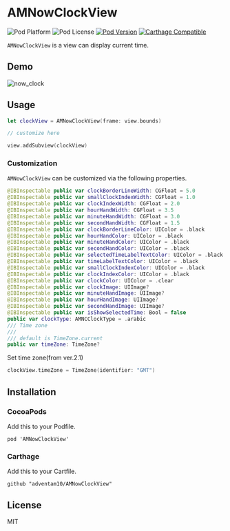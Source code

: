 # AMNowClockView

![Pod Platform](https://img.shields.io/cocoapods/p/AMNowClockView.svg?style=flat)
![Pod License](https://img.shields.io/cocoapods/l/AMNowClockView.svg?style=flat)
[![Pod Version](https://img.shields.io/cocoapods/v/AMNowClockView.svg?style=flat)](http://cocoapods.org/pods/AMNowClockView)
[![Carthage Compatible](https://img.shields.io/badge/Carthage-compatible-4BC51D.svg?style=flat)](https://github.com/Carthage/Carthage)

`AMNowClockView` is a view can display current time.

## Demo

![now_clock](https://user-images.githubusercontent.com/34936885/66577283-0e6a5100-ebb4-11e9-8fce-7fb8564fb7ba.gif)

## Usage

```swift
let clockView = AMNowClockView(frame: view.bounds)

// customize here

view.addSubview(clockView)
```

### Customization
`AMNowClockView` can be customized via the following properties.

```swift
@IBInspectable public var clockBorderLineWidth: CGFloat = 5.0
@IBInspectable public var smallClockIndexWidth: CGFloat = 1.0
@IBInspectable public var clockIndexWidth: CGFloat = 2.0
@IBInspectable public var hourHandWidth: CGFloat = 3.5
@IBInspectable public var minuteHandWidth: CGFloat = 3.0
@IBInspectable public var secondHandWidth: CGFloat = 1.5
@IBInspectable public var clockBorderLineColor: UIColor = .black
@IBInspectable public var hourHandColor: UIColor = .black
@IBInspectable public var minuteHandColor: UIColor = .black
@IBInspectable public var secondHandColor: UIColor = .black
@IBInspectable public var selectedTimeLabelTextColor: UIColor = .black
@IBInspectable public var timeLabelTextColor: UIColor = .black
@IBInspectable public var smallClockIndexColor: UIColor = .black
@IBInspectable public var clockIndexColor: UIColor = .black
@IBInspectable public var clockColor: UIColor = .clear
@IBInspectable public var clockImage: UIImage?
@IBInspectable public var minuteHandImage: UIImage?
@IBInspectable public var hourHandImage: UIImage?
@IBInspectable public var secondHandImage: UIImage?
@IBInspectable public var isShowSelectedTime: Bool = false
public var clockType: AMNCClockType = .arabic
/// Time zone
///
/// default is TimeZone.current
public var timeZone: TimeZone?
```

Set time zone(from ver.2.1)

```swift
clockView.timeZone = TimeZone(identifier: "GMT")
```

## Installation

### CocoaPods

Add this to your Podfile.
```ogdl
pod 'AMNowClockView'
```

### Carthage

Add this to your Cartfile.

```ogdl
github "adventam10/AMNowClockView"
```

## License

MIT

